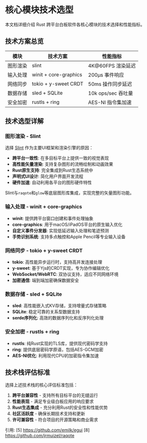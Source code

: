 # 核心模块技术选型

本文档详细介绍 Rust 跨平台白板软件各核心模块的技术选择和性能指标。

## 技术方案总览

| 模块          | 技术方案                          | 性能指标           |
|---------------|-----------------------------------|--------------------|
| 图形渲染      | slint                             | 4K@60FPS 渲染延迟  |
| 输入处理      | winit + core-graphics             | 200μs 事件响应     |
| 网络同步      | tokio + y-sweet CRDT              | 50ms 操作同步延迟  |
| 数据存储      | sled + SQLite                     | 10k ops/sec 吞吐量 |
| 安全加密      | rustls + ring                     | AES-NI 指令集加速  |

## 技术选型详解

### 图形渲染 - Slint

选择 [Slint](https://slint.dev) 作为主要UI框架和渲染引擎的原因：

- **跨平台一致性**: 在多目标平台上提供一致的视觉表现
- **高性能矢量渲染**: 支持复杂图形的流畅绘制和动画效果
- **Rust原生支持**: 完全集成到Rust生态系统中
- **声明式UI设计**: 简化用户界面开发流程
- **硬件加速**: 自动利用各平台的图形硬件特性

Slint与`raqote`和`glow`等底层图形库集成，实现完整的矢量图形功能。

### 输入处理 - winit + core-graphics

- **winit**: 提供跨平台窗口创建和事件处理抽象
- **core-graphics**: 用于macOS/iPadOS平台的原生输入优化
- **自定义事件分发器**: 实现低延迟输入处理和笔迹预测
- **手势识别系统**: 支持多点触控和Apple Pencil等专业输入设备

### 网络同步 - tokio + y-sweet CRDT

- **tokio**: 高性能异步运行时，支持高并发连接处理
- **y-sweet**: 基于Yjs的CRDT实现，专为协作编辑优化
- **WebSocket/WebRTC**: 双协议支持，适应不同网络环境
- **加密通信**: 端到端加密确保数据安全

### 数据存储 - sled + SQLite

- **sled**: 高性能嵌入式KV存储，支持增量式存储策略
- **SQLite**: 稳定可靠的关系型数据支持
- **serde序列化**: 高效的数据序列化和反序列化处理

### 安全加密 - rustls + ring

- **rustls**: 纯Rust实现的TLS库，提供现代密码学支持
- **ring**: 提供底层密码学原语，包括AES-GCM加密
- **AES-NI优化**: 利用现代CPU的加密指令集加速

## 技术栈评估标准

选择上述技术栈的核心评估标准包括：

1. **跨平台兼容性** - 支持所有目标平台的无缝运行
2. **性能表现** - 满足专业级白板应用的响应要求
3. **Rust生态集成** - 充分利用Rust的安全性和性能优势
4. **社区活跃度** - 确保长期技术支持和更新
5. **许可兼容性** - 符合项目的开源策略和商业需求

引用:
[5] https://github.com/emilk/egui
[8] https://github.com/jrmuizel/raqote